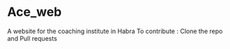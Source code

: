 # Ace_web
A website for the coaching institute in Habra
To contribute :
Clone the repo and Pull requests
